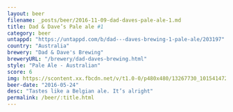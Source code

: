 ```yaml
---
layout: beer
filename: _posts/beer/2016-11-09-dad-daves-pale-ale-1.md
title: Dad & Dave’s Pale ale #1
category: beer
untappd: "https://untappd.com/b/dad---daves-brewing-1-pale-ale/203197"
country: "Australia"
brewery: "Dad & Dave's Brewing"
breweryURL: "/brewery/dad-daves-brewing.html"
style: "Pale Ale - Australian"
score: 6
img: https://scontent.xx.fbcdn.net/v/t1.0-0/p480x480/13267730_10154147276308745_5674622146165558080_n.jpg?oh=e1b0ee020eb50b080201aa71f1a948f3&oe=5B0BE42A
beer-date: "2016-05-24"
desc: "Tastes like a Belgian ale. It’s alright"
permalink: /beer/:title.html
---
```

